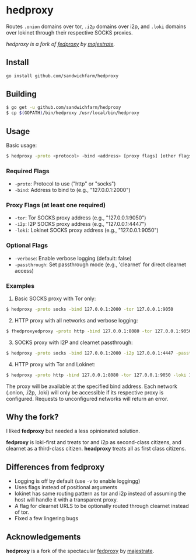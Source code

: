# hedproxy

Routes `.onion` domains over tor, `.i2p` domains over i2p, and `.loki` domains over lokinet through their respective SOCKS proxies. 

*hedproxy is a fork of [fedproxy](https://github.com/majestrate/fedproxy) by [majestrate](https://github.com/majestrate).* 

## Install 
```bash 
go install github.com/sandwichfarm/hedproxy
```

## Building

```bash
$ go get -u github.com/sandwichfarm/hedproxy
$ cp $(GOPATH)/bin/hedproxy /usr/local/bin/hedproxy
```

## Usage

Basic usage:
```bash
$ hedproxy -proto <protocol> -bind <address> [proxy flags] [other flags]
```

### Required Flags
- `-proto`: Protocol to use ("http" or "socks")
- `-bind`: Address to bind to (e.g., "127.0.0.1:2000")

### Proxy Flags (at least one required)
- `-tor`: Tor SOCKS proxy address (e.g., "127.0.0.1:9050")
- `-i2p`: I2P SOCKS proxy address (e.g., "127.0.0.1:4447")
- `-loki`: Lokinet SOCKS proxy address (e.g., "127.0.0.1:9050")

### Optional Flags
- `-verbose`: Enable verbose logging (default: false)
- `-passthrough`: Set passthrough mode (e.g., 'clearnet' for direct clearnet access)

### Examples

1. Basic SOCKS proxy with Tor only:
```bash
$ hedproxy -proto socks -bind 127.0.0.1:2000 -tor 127.0.0.1:9050
```

2. HTTP proxy with all networks and verbose logging:
```bash
$ fhedproxyedproxy -proto http -bind 127.0.0.1:8080 -tor 127.0.0.1:9050 -i2p 127.0.0.1:4447 -loki 127.0.0.1:9050 -verbose
```

3. SOCKS proxy with I2P and clearnet passthrough:
```bash
$ hedproxy -proto socks -bind 127.0.0.1:2000 -i2p 127.0.0.1:4447 -passthrough=clearnet
```

4. HTTP proxy with Tor and Lokinet:
```bash
$ hedproxy -proto http -bind 127.0.0.1:8080 -tor 127.0.0.1:9050 -loki 127.0.0.1:9050
```

The proxy will be available at the specified bind address. Each network (.onion, .i2p, .loki) will only be accessible if its respective proxy is configured. Requests to unconfigured networks will return an error.

## Why the fork?
I liked **fedproxy** but needed a less opinionated solution.

**fedproxy** is loki-first and treats tor and i2p as second-class citizens, and clearnet as a third-class citizen.
**headproxy** treats all as first class citizens.

## Differences from fedproxy

- Logging is off by default (use `-v` to enable loggingg)
- Uses flags instead of positional arguments
- lokinet has same routing pattern as tor and i2p instead of assuming the host will handle it with a transparent proxy.
- A flag for clearnet URLS to be optionally routed through clearnet instead of tor.
- Fixed a few lingering bugs

## Acknowledgements

**hedproxy** is a fork of the spectacular [fedproxy](https://github.com/majestrate/fedproxy) by [majestrate](https://github.com/majestrate). 